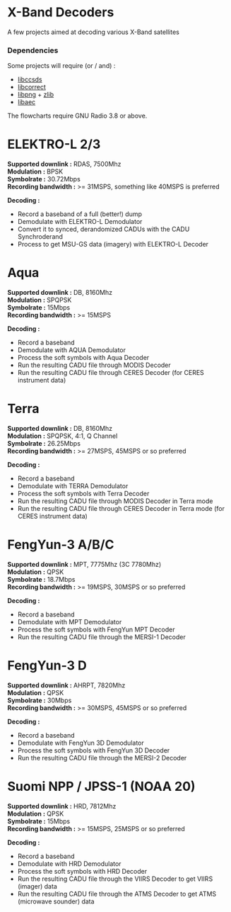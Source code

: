# X-Band Decoders

A few projects aimed at decoding various X-Band satellites

### Dependencies

Some projects will require (or / and) :
- [libccsds](https://github.com/altillimity/libccsds)
- [libcorrect](https://github.com/quiet/libcorrect)
- [libpng](https://github.com/glennrp/libpng) + [zlib](https://github.com/madler/zlib)
- [libaec](https://github.com/opensatelliteproject/libaec)

The flowcharts require GNU Radio 3.8 or above.

# ELEKTRO-L 2/3

**Supported downlink :** RDAS, 7500Mhz    
**Modulation :** BPSK  
**Symbolrate :** 30.72Mbps  
**Recording bandwidth :** >= 31MSPS, something like 40MSPS is preferred  

**Decoding :**
- Record a baseband of a full (better!) dump
- Demodulate with ELEKTRO-L Demodulator
- Convert it to synced, derandomized CADUs with the CADU Synchroderand
- Process to get MSU-GS data (imagery) with ELEKTRO-L Decoder  

# Aqua

**Supported downlink :** DB, 8160Mhz    
**Modulation :** SPQPSK   
**Symbolrate :** 15Mbps  
**Recording bandwidth :** >= 15MSPS 

**Decoding :**
- Record a baseband 
- Demodulate with AQUA Demodulator
- Process the soft symbols with Aqua Decoder   
- Run the resulting CADU file through MODIS Decoder     
- Run the resulting CADU file through CERES Decoder (for CERES instrument data)     

# Terra

**Supported downlink :** DB, 8160Mhz    
**Modulation :** SPQPSK, 4:1, Q Channel  
**Symbolrate :** 26.25Mbps  
**Recording bandwidth :** >= 27MSPS, 45MSPS or so preferred 

**Decoding :**
- Record a baseband 
- Demodulate with TERRA Demodulator
- Process the soft symbols with Terra Decoder   
- Run the resulting CADU file through MODIS Decoder in Terra mode  
- Run the resulting CADU file through CERES Decoder in Terra mode (for CERES instrument data)       

# FengYun-3 A/B/C

**Supported downlink :** MPT, 7775Mhz (3C 7780Mhz)    
**Modulation :** QPSK  
**Symbolrate :** 18.7Mbps  
**Recording bandwidth :** >= 19MSPS, 30MSPS or so preferred 

**Decoding :**
- Record a baseband 
- Demodulate with MPT Demodulator
- Process the soft symbols with FengYun MPT Decoder   
- Run the resulting CADU file through the MERSI-1 Decoder  

# FengYun-3 D

**Supported downlink :** AHRPT, 7820Mhz  
**Modulation :** QPSK  
**Symbolrate :** 30Mbps  
**Recording bandwidth :** >= 30MSPS, 45MSPS or so preferred 

**Decoding :**
- Record a baseband 
- Demodulate with FengYun 3D Demodulator
- Process the soft symbols with FengYun 3D Decoder   
- Run the resulting CADU file through the MERSI-2 Decoder  

# Suomi NPP / JPSS-1 (NOAA 20)

**Supported downlink :** HRD, 7812Mhz  
**Modulation :** QPSK  
**Symbolrate :** 15Mbps  
**Recording bandwidth :** >= 15MSPS, 25MSPS or so preferred 

**Decoding :**
- Record a baseband 
- Demodulate with HRD Demodulator
- Process the soft symbols with HRD Decoder   
- Run the resulting CADU file through the VIIRS Decoder to get VIIRS (imager) data    
- Run the resulting CADU file through the ATMS Decoder to get ATMS (microwave sounder) data    
